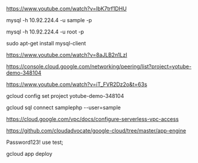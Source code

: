 https://www.youtube.com/watch?v=IbK7trf1DHU

mysql -h 10.92.224.4 -u sample -p  

mysql -h 10.92.224.4 -u root -p

sudo apt-get install mysql-client

https://www.youtube.com/watch?v=8aJLB2n1LzI

https://console.cloud.google.com/networking/peering/list?project=yotube-demo-348104

https://www.youtube.com/watch?v=iT_FVR2Dz2o&t=63s


gcloud config set project yotube-demo-348104

gcloud sql connect samplephp --user=sample

https://cloud.google.com/vpc/docs/configure-serverless-vpc-access

https://github.com/cloudadvocate/google-cloud/tree/master/app-engine

Password123!
use test;

gcloud app deploy